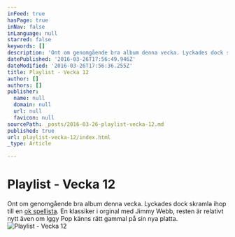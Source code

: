 ```yaml
---
inFeed: true
hasPage: true
inNav: false
inLanguage: null
starred: false
keywords: []
description: 'Ont om genomgående bra album denna vecka. Lyckades dock skramla ihop till en ok spellista. En klassiker i orginal med Jimmy Webb, resten är relativt nytt även om Iggy Pop'
datePublished: '2016-03-26T17:56:49.946Z'
dateModified: '2016-03-26T17:56:36.255Z'
title: Playlist - Vecka 12
author: []
authors: []
publisher:
  name: null
  domain: null
  url: null
  favicon: null
sourcePath: _posts/2016-03-26-playlist-vecka-12.md
published: true
url: playlist-vecka-12/index.html
_type: Article

---
```

# Playlist - Vecka 12

Ont om genomgående bra album denna vecka. Lyckades dock skramla ihop till en [ok spellista][0]. En klassiker i orginal med Jimmy Webb, resten är relativt nytt även om Iggy Pop känns rätt gammal på sin nya platta.
![Playlist - Vecka 12](https://the-grid-user-content.s3-us-west-2.amazonaws.com/174fdf16-0191-465a-a810-371be4476e04.png)

[0]: https://open.spotify.com/user/spiroue/playlist/3j9aQ3zRaTSLVtDbmMP5ik